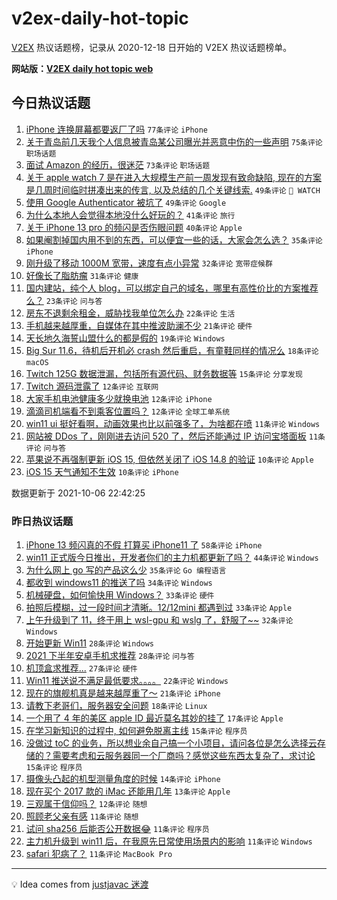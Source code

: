 # v2ex-daily-hot-topic

[V2EX](https://www.v2ex.com/) 热议话题榜，记录从 2020-12-18 日开始的 V2EX 热议话题榜单。

**网站版：[V2EX daily hot topic web](https://boojack.github.io/v2ex-daily-hot-topic-web/)**

## 今日热议话题

<!-- TODAY BEGIN -->

1. [iPhone 连换屏幕都要返厂了吗](https://www.v2ex.com/t/806087) `77条评论` `iPhone`
1. [关于青岛前几天我个人信息被青岛某公司曝光并恶意中伤的一些声明](https://www.v2ex.com/t/806072) `75条评论` `职场话题`
1. [面试 Amazon 的经历，很迷茫](https://www.v2ex.com/t/806050) `73条评论` `职场话题`
1. [关于 apple watch 7 是在进入大规模生产前一周发现有致命缺陷, 现在的方案是几周时间临时拼凑出来的传言, 以及总结的几个关键线索.](https://www.v2ex.com/t/806039) `49条评论` ` WATCH`
1. [使用 Google Authenticator 被坑了](https://www.v2ex.com/t/806112) `49条评论` `Google`
1. [为什么本地人会觉得本地没什么好玩的？](https://www.v2ex.com/t/806053) `41条评论` `旅行`
1. [关于 iPhone 13 pro 的频闪是否伤眼问题](https://www.v2ex.com/t/806067) `40条评论` `Apple`
1. [如果阉割掉国内用不到的东西，可以便宜一些的话，大家会怎么选？](https://www.v2ex.com/t/806052) `35条评论` `iPhone`
1. [刚升级了移动 1000M 宽带，速度有点小异常](https://www.v2ex.com/t/806095) `32条评论` `宽带症候群`
1. [好像长了脂肪瘤](https://www.v2ex.com/t/806038) `31条评论` `健康`
1. [国内建站，纯个人 blog，可以绑定自己的域名，哪里有高性价比的方案推荐么？](https://www.v2ex.com/t/806114) `23条评论` `问与答`
1. [房东不退剩余租金，威胁找我单位怎么办](https://www.v2ex.com/t/806124) `22条评论` `生活`
1. [手机越来越厚重，自媒体在其中推波助澜不少](https://www.v2ex.com/t/806058) `21条评论` `硬件`
1. [天长地久海誓山盟什么的都是假的](https://www.v2ex.com/t/806143) `19条评论` `Windows`
1. [Big Sur 11.6，待机后开机必 crash 然后重启，有童鞋同样的情况么](https://www.v2ex.com/t/806036) `18条评论` `macOS`
1. [Twitch 125G 数据泄漏，包括所有源代码、财务数据等](https://www.v2ex.com/t/806120) `15条评论` `分享发现`
1. [Twitch 源码泄露了](https://www.v2ex.com/t/806119) `12条评论` `互联网`
1. [大家手机电池健康多少就换电池](https://www.v2ex.com/t/806103) `12条评论` `iPhone`
1. [滴滴司机端看不到乘客位置吗？](https://www.v2ex.com/t/806064) `12条评论` `全球工单系统`
1. [win11 ui 挺好看啊，动画效果也比以前强多了，为啥都在喷](https://www.v2ex.com/t/806160) `11条评论` `Windows`
1. [网站被 DDos 了，刚刚进去访问 520 了，然后还能通过 IP 访问宝塔面板](https://www.v2ex.com/t/806065) `11条评论` `问与答`
1. [苹果说不再强制更新 iOS 15, 但依然关闭了 iOS 14.8 的验证](https://www.v2ex.com/t/806147) `10条评论` `Apple`
1. [iOS 15 天气通知不生效](https://www.v2ex.com/t/806129) `10条评论` `iPhone`

数据更新于 2021-10-06 22:42:25

<!-- TODAY END -->

### 昨日热议话题

<!-- YESTERDAY BEGIN -->

1. [iPhone 13 频闪真的不假 打算买 iPhone11 了](https://www.v2ex.com/t/805976) `58条评论` `iPhone`
1. [win11 正式版今日推出，开发者你们的主力机都更新了吗？](https://www.v2ex.com/t/805929) `44条评论` `Windows`
1. [为什么网上 go 写的产品这么少](https://www.v2ex.com/t/806003) `35条评论` `Go 编程语言`
1. [都收到 windows11 的推送了吗](https://www.v2ex.com/t/805915) `34条评论` `Windows`
1. [机械硬盘，如何愉快用 Windows？](https://www.v2ex.com/t/805963) `33条评论` `硬件`
1. [拍照后模糊，过一段时间才清晰。12/12mini 都遇到过](https://www.v2ex.com/t/805965) `33条评论` `Apple`
1. [上午升级到了 11，终于用上 wsl-gpu 和 wslg 了，舒服了~~](https://www.v2ex.com/t/805938) `32条评论` `Windows`
1. [开始更新 Win11](https://www.v2ex.com/t/805927) `28条评论` `Windows`
1. [2021 下半年安卓手机求推荐](https://www.v2ex.com/t/805951) `28条评论` `问与答`
1. [机顶盒求推荐...](https://www.v2ex.com/t/805916) `27条评论` `硬件`
1. [Win11 推送说不满足最低要求。。。。](https://www.v2ex.com/t/805975) `22条评论` `Windows`
1. [现在的旗舰机真是越来越厚重了～](https://www.v2ex.com/t/805935) `21条评论` `iPhone`
1. [请教下老哥们，服务器安全问题](https://www.v2ex.com/t/805940) `18条评论` `Linux`
1. [一个用了 4 年的美区 apple ID 最近莫名其妙的挂了](https://www.v2ex.com/t/805947) `17条评论` `Apple`
1. [在学习新知识的过程中, 如何避免脱离主线](https://www.v2ex.com/t/805953) `15条评论` `程序员`
1. [没做过 toC 的业务，所以想业余自己搞一个小项目，请问各位是怎么选择云存储的？需要考虑和云服务器同一个厂商吗？感觉这些东西太复杂了，求讨论](https://www.v2ex.com/t/805941) `15条评论` `程序员`
1. [摄像头凸起的机型测量角度的时候](https://www.v2ex.com/t/805945) `14条评论` `iPhone`
1. [现在买个 2017 款的 iMac 还能用几年](https://www.v2ex.com/t/805993) `13条评论` `Apple`
1. [三观属于信仰吗？](https://www.v2ex.com/t/805960) `12条评论` `随想`
1. [照顾老父亲有感](https://www.v2ex.com/t/806001) `11条评论` `随想`
1. [试问 sha256 后能否公开数据😂](https://www.v2ex.com/t/805989) `11条评论` `程序员`
1. [主力机升级到 win11 后，在我原先日常使用场景内的影响](https://www.v2ex.com/t/805984) `11条评论` `Windows`
1. [safari 犯病了？](https://www.v2ex.com/t/805981) `11条评论` `MacBook Pro`

<!-- YESTERDAY END -->

---

💡 Idea comes from [justjavac 迷渡](https://github.com/justjavac/)
